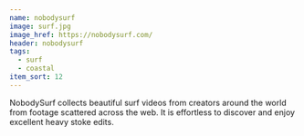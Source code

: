 ```yaml
---
name: nobodysurf
image: surf.jpg
image_href: https://nobodysurf.com/
header: nobodysurf
tags:
  - surf
  - coastal
item_sort: 12
---
```

NobodySurf collects beautiful surf videos from creators around the world from footage scattered across the web. It is effortless to discover and enjoy excellent heavy stoke edits. 